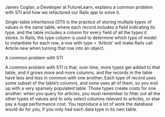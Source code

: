 James Coglan, a Developer at FutureLearn, explains a common problem with STI and how we refactored our Rails app to solve it.

Single-table inheritance (STI) is the practice of storing multiple types of values in the same table, where each record includes a field indicating its type, and the table includes a column for every field of all the types it stores. In Rails, the type column is used to determine which type of model to instantiate for each row; a row with type = 'Article' will make Rails call Article.new when turning that row into an object.

A common problem with STI

A common problem with STI is that, over time, more types get added to that table, and it grows more and more columns, and the records in the table have less and less in common with one another. Each type of record uses some subset of the table’s columns, and none uses all of them, so you end up with a very sparsely populated table. Those types create costs for one another: when you query for articles, you must remember to filter out all the other types of values and to only select columns relevant to articles, or else pay a huge performance cost. You reproduce a lot of work the database would do for you, if you only had each data type in its own table.
